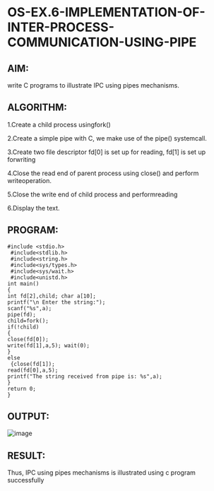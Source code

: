 # OS-EX.6-IMPLEMENTATION-OF-INTER-PROCESS-COMMUNICATION-USING-PIPE

## AIM:
write C programs to illustrate IPC using pipes mechanisms.
## ALGORITHM:
1.Create a child process usingfork()

2.Create a simple pipe with C, we make use of the pipe() systemcall.

3.Create two file descriptor fd[0] is set up for reading, fd[1] is set up forwriting

4.Close the read end of parent process using close() and perform writeoperation.

5.Close the write end of child process and performreading

6.Display the text.

## PROGRAM:
```
#include <stdio.h>
 #include<stdlib.h>
 #include<string.h>
 #include<sys/types.h>
 #include<sys/wait.h>
 #include<unistd.h>
int main()
{
int fd[2],child; char a[10];
printf("\n Enter the string:");
scanf("%s",a);
pipe(fd);
child=fork();
if(!child)
{
close(fd[0]);
write(fd[1],a,5); wait(0);
}
else
 {close(fd[1]);
read(fd[0],a,5);
printf("The string received from pipe is: %s",a);
}
return 0;
}
```
## OUTPUT:

![image](https://github.com/MIRUDHULA-DHANARAJ/OS-EX.6-IMPLEMENTATION-OF-INTER-PROCESS-COMMUNICATION-USING-PIPE/assets/94828147/89b41d2f-ebf9-40e5-bff8-cf35a362c1af)

## RESULT:
Thus, IPC using pipes mechanisms is illustrated using c program successfully
